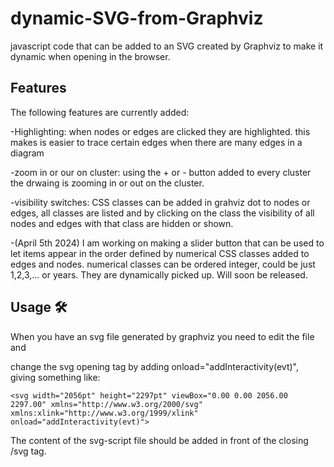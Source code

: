 # dynamic-SVG-from-Graphviz
javascript code that can be added to an SVG created by Graphviz to make it dynamic when opening in the browser.

## Features

The following features are currently added:

-Highlighting: when nodes or edges are clicked they are highlighted. this makes is easier to trace certain edges when there are many edges in a diagram

-zoom in or our on cluster: using the + or - button added to every cluster the drwaing is zooming in or out on the cluster.

-visibility switches: CSS classes can be added in grahviz dot to nodes or edges, all classes are listed and by clicking on the class the visibility of all nodes and edges with that class are hidden or shown.

-(April 5th 2024) I am working on making a slider button that can be used to let items appear in the order defined by numerical CSS classes added to edges and nodes. numerical classes can be ordered integer, could be just 1,2,3,... or years. They are dynamically picked up. Will soon be released.

## Usage 🛠️
When you have an svg file generated by graphviz you need to edit the file and

change the svg opening tag by adding  onload="addInteractivity(evt)", giving something like:
```
<svg width="2056pt" height="2297pt" viewBox="0.00 0.00 2056.00 2297.00" xmlns="http://www.w3.org/2000/svg" xmlns:xlink="http://www.w3.org/1999/xlink" onload="addInteractivity(evt)">
```


The content of the svg-script file should be added in front of the closing /svg tag.
